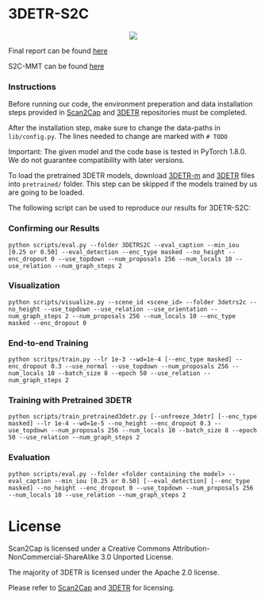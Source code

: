 # 3DETR-S2C
<p align="center"><img src="docs/Poster.jpg"/></p>

Final report can be found [here](Report.pdf)

S2C-MMT can be found [here](https://github.com/antoniooroz/scan2cap-mmt)
### Instructions

Before running our code, the environment preperation and data installation steps provided in <a href="https://github.com/daveredrum/Scan2Cap">Scan2Cap</a> and <a href="https://github.com/facebookresearch/3detr">3DETR</a> repositories must be completed.

After the installation step, make sure to change the data-paths in `lib/config.py`. The lines needed to change are marked with `# TODO`

Important: The given model and the code base is tested in PyTorch 1.8.0. We do not guarantee compatibility with later versions.

To load the pretrained 3DETR models, download <a href="https://dl.fbaipublicfiles.com/3detr/checkpoints/scannet_masked_ep1080.pth">3DETR-m</a> and <a href="https://dl.fbaipublicfiles.com/3detr/checkpoints/scannet_ep1080.pth">3DETR</a> files into `pretrained/` folder. This step can be skipped if the models trained by us are going to be loaded.

The following script can be used to reproduce our results for 3DETR-S2C:
### Confirming our Results
```
python scripts/eval.py --folder 3DETRS2C --eval_caption --min_iou [0.25 or 0.50] --eval_detection --enc_type masked --no_height --enc_dropout 0 --use_topdown --num_proposals 256 --num_locals 10 --use_relation --num_graph_steps 2
```
### Visualization
```
python scripts/visualize.py --scene_id <scene_id> --folder 3detrs2c --no_height --use_topdown --use_relation --use_orientation --num_graph_steps 2 --num_proposals 256 --num_locals 10 --enc_type masked --enc_dropout 0
```
### End-to-end Training
```
python scritps/train.py --lr 1e-3 --wd=1e-4 [--enc_type masked] --enc_dropout 0.3 --use_normal --use_topdown --num_proposals 256 --num_locals 10 --batch_size 8 --epoch 50 --use_relation --num_graph_steps 2
```
### Training with Pretrained 3DETR
```
python scripts/train_pretrained3detr.py [--unfreeze_3detr] [--enc_type masked] --lr 1e-4 --wd=1e-5 --no_height --enc_dropout 0.3 --use_topdown --num_proposals 256 --num_locals 10 --batch_size 8 --epoch 50 --use_relation --num_graph_steps 2
```
### Evaluation
```
python scripts/eval.py --folder <folder containing the model> --eval_caption --min_iou [0.25 or 0.50] [--eval_detection] [--enc_type masked] --no_height --enc_dropout 0 --use_topdown --num_proposals 256 --num_locals 10 --use_relation --num_graph_steps 2
```


# License
Scan2Cap is licensed under a Creative Commons Attribution-NonCommercial-ShareAlike 3.0 Unported License.

The majority of 3DETR is licensed under the Apache 2.0 license.

Please refer to [Scan2Cap](https://github.com/daveredrum/Scan2Cap) and [3DETR](https://github.com/facebookresearch/3detr) for licensing.

